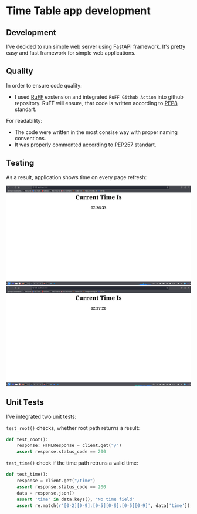 # Time Table app development

## Development

I've decided to run simple web server using [FastAPI](https://fastapi.tiangolo.com/) framework.
It's pretty easy and fast framework for simple web applications.

## Quality

In order to ensure code quality:

- I used [RuFF](https://docs.astral.sh/ruff/) exstension and integrated `RuFF Github Action` into github repository. RuFF will ensure, that code is written according to [PEP8](https://peps.python.org/pep-0008/) standart.

For readability:

- The code were written in the most consise way with proper naming conventions.
- It was properly commented according to [PEP257](https://peps.python.org/pep-0257/) standart.

## Testing

As a result, application shows time on every page refresh:

![Start Page](assets/pic0.png)
![Reload Page](assets/pic1.png)

## Unit Tests

I've integrated two unit tests:

`test_root()` checks, whether root path returns a result:

```python
def test_root():
    response: HTMLResponse = client.get("/")
    assert response.status_code == 200
```

`test_time()` check if the time path retruns a valid time:

```python
def test_time():
    response = client.get("/time")
    assert response.status_code == 200
    data = response.json()
    assert 'time' in data.keys(), "No time field"
    assert re.match(r'[0-2][0-9]:[0-5][0-9]:[0-5][0-9]', data['time']), "Invalid time format"
```
